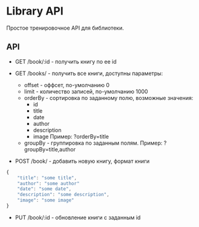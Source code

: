 # Library API

Простое тренировочное API для библиотеки.

## API

* GET /book/:id - получить книгу по ее id
* GET /books/ - получить все книги, доступны параметры:
  * offset - оффсет, по-умолчанию 0
  * limit - количество записей, по-умолчанию 1000
  * orderBy - сортировка по заданному полю, возможные значения:
    * id
    * title
    * date
    * author
    * description
    * image Пример: ?orderBy=title
  * groupBy - группировка по заданным полям. Пример: ?groupBy=title,author

* POST /book/ - добавить новую книгу, формат книги

```js
{
    "title": "some title",
    "author": "some author"
    "date": "some date",
    "description": "some description",
    "image": "some image"
}
```

* PUT /book/:id - обновление книги с заданным id
